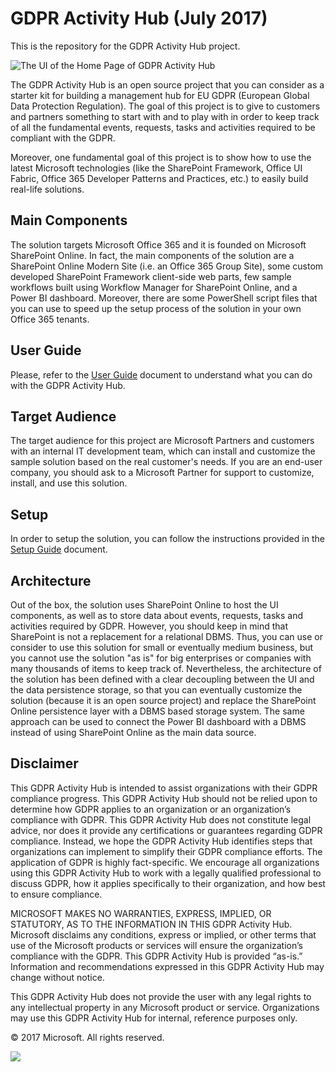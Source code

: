 ﻿# GDPR Activity Hub (July 2017)
This is the repository for the GDPR Activity Hub project.

![The UI of the Home Page of GDPR Activity Hub](./Figures/Fig11-Home-Page.png)

The GDPR Activity Hub is an open source project that you can consider as a starter kit for building a management hub for EU GDPR
(European Global Data Protection Regulation). The goal of this project is to give to customers and partners something to start with
and to play with in order to keep track of all the fundamental events, requests, tasks and activities required to be compliant with
the GDPR.

Moreover, one fundamental goal of this project is to show how to use the latest Microsoft technologies (like the SharePoint Framework, 
Office UI Fabric, Office 365 Developer Patterns and Practices, etc.) to easily build real-life solutions.

## Main Components
The solution targets Microsoft Office 365 and it is founded on Microsoft SharePoint Online.
In fact, the main components of the solution are a SharePoint Online Modern Site (i.e. an Office 365 Group Site), some custom developed
SharePoint Framework client-side web parts, few sample workflows built using Workflow Manager for SharePoint Online, and a Power BI
dashboard. Moreover, there are some PowerShell script files that you can use to speed up the setup process of the solution in your own Office 365 tenants.

## User Guide
Please, refer to the [User Guide](./Documentation/User-Guide.md) document to understand what you can do with the GDPR Activity Hub.

## Target Audience
The target audience for this project are Microsoft Partners and customers with an internal IT development team, which can install and customize
the sample solution based on the real customer's needs. If you are an end-user company, you should ask to a Microsoft Partner for support to customize, install, and use this solution.

## Setup
In order to setup the solution, you can follow the instructions provided in the [Setup Guide](./Documentation/Setup-Guide.md) document.

## Architecture
Out of the box, the solution uses SharePoint Online to host the UI components, as well as to store data about events, requests, tasks and 
activities required by GDPR. However, you should keep in mind that SharePoint is not a replacement for a relational DBMS. Thus, you can 
use or consider to use this solution for small or eventually medium business, but you cannot use the solution "as is" for big enterprises or
companies with many thousands of items to keep track of.
Nevertheless, the architecture of the solution has been defined with a clear decoupling between the UI and the data persistence storage, so that
you can eventually customize the solution (because it is an open source project) and replace the SharePoint Online persistence layer with a 
DBMS based storage system. The same approach can be used to connect the Power BI dashboard with a DBMS instead of using SharePoint Online as the 
main data source.

## Disclaimer
This GDPR Activity Hub is intended to assist organizations with their GDPR compliance progress.  This GDPR Activity Hub should not be relied upon to determine how GDPR applies to an organization or an organization’s compliance with GDPR.  This GDPR Activity Hub does not constitute legal advice, nor does it provide any certifications or guarantees regarding GDPR compliance.  Instead, we hope the GDPR Activity Hub identifies steps that organizations can implement to simplify their GDPR compliance efforts.  The application of GDPR is highly fact-specific. We encourage all organizations using this GDPR Activity Hub to work with a legally qualified professional to discuss GDPR, how it applies specifically to their organization, and how best to ensure compliance.

MICROSOFT MAKES NO WARRANTIES, EXPRESS, IMPLIED, OR STATUTORY, AS TO THE INFORMATION IN THIS GDPR Activity Hub. Microsoft disclaims any conditions, express or implied, or other terms that use of the Microsoft products or services will ensure the organization’s compliance with the GDPR.  This GDPR Activity Hub is provided “as-is.”  Information and recommendations expressed in this GDPR Activity Hub may change without notice.

This GDPR Activity Hub does not provide the user with any legal rights to any intellectual property in any Microsoft product or service.  Organizations may use this GDPR Activity Hub for internal, reference purposes only.

© 2017 Microsoft.  All rights reserved.

![](https://telemetry.sharepointpnp.com/sp-dev-gdpr-activity-hub/gdprstarterkit/readme)
